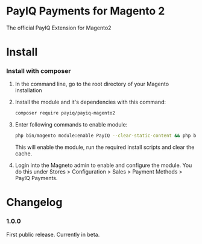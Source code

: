 # PayIQ Payments for Magento 2

The official PayIQ Extension for Magento2

# Install


### Install with composer

1. In the command line, go to the root directory of your Magento installation

2. Install the module and it's dependencies with this command:
	```bash    
	composer require payiq/payiq-magento2
	```

3. Enter following commands to enable module:

    ```bash
    php bin/magento module:enable PayIQ --clear-static-content && php bin/magento setup:upgrade && php bin/magento cache:clean
    ```
    This will enable the module, run the required install scripts and clear the cache.

4. Login into the Magneto admin to enable and configure the module. You do this under Stores > Configuration > Sales > Payment Methods > PayIQ Payments.

# Changelog

### 1.0.0
First public release. Currently in beta.